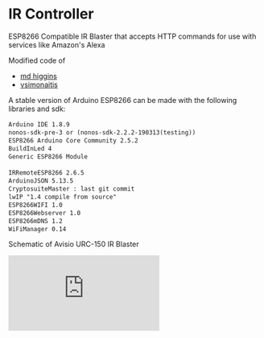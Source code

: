 # IR Controller

ESP8266 Compatible IR Blaster that accepts HTTP commands for use with services like Amazon's Alexa

Modified code of

- [md higgins](https://github.com/mdhiggins/ESP8266-HTTP-IR-Blaster)
- [vsimonaitis](https://github.com/vsimonaitis/ESP8266-MQTT-IR-Blaster)

A stable version of Arduino ESP8266 can be made with the following libraries and sdk:

    Arduino IDE 1.8.9
    nonos-sdk-pre-3 or (nonos-sdk-2.2.2-190313(testing))
    ESP8266 Arduino Core Community 2.5.2
    BuildInLed 4
    Generic ESP8266 Module

    IRRemoteESP8266 2.6.5
    ArduinoJSON 5.13.5
    CryptosuiteMaster : last git commit
    lwIP "1.4 compile from source"
    ESP8266WIFI 1.0
    ESP8266Webserver 1.0
    ESP8266mDNS 1.2
    WiFiManager 0.14

Schematic of Avisio URC-150 IR Blaster

![Schematic](https://github.com/hj-arlt/esp8266-ir-http-control/blob/master/urc-150.pdf)

